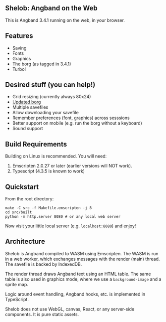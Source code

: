 ## Shelob: Angband on the Web

This is Angband 3.4.1 running on the web, in your browser.

## Features

- Saving
- Fonts
- Graphics
- The borg (as tagged in 3.4.1)
- Turbo!

## Desired stuff (you can help!)

- Grid resizing (currently always 80x24)
- [Updated borg](http://www.innovapain.com/borg/angband-341/)
- Multiple savefiles
- Allow downloading your savefile
- Remember preferences (font, graphics) across sesssions
- Better support on mobile (e.g. run the borg without a keyboard)
- Sound support


## Build Requirements

Building on Linux is recommended. You will need:

1. Emscripten 2.0.27 or later (earlier versions will NOT work).
2. Typescript (4.3.5 is known to work)

## Quickstart

From the root directory:

    make -C src -f Makefile.emscripten -j 8
    cd src/built
    python -m http.server 8080 # or any local web server

Now visit your little local server (e.g. `localhost:8080`) and enjoy!

## Architecture

Shelob is Angband compiled to WASM using Emscripten. The WASM is run in a web worker, which exchanges messages with the render (main) thread. The savefile is backed by IndexedDB.

The render thread draws Angband text using an HTML table. The same table is also used in graphics mode, where we use a `background-image` and a sprite map.

Logic around event handling, Angband hooks, etc. is implemented in TypeScript.

Shelob does not use WebGL, canvas, React, or any server-side components. It is pure static assets.
